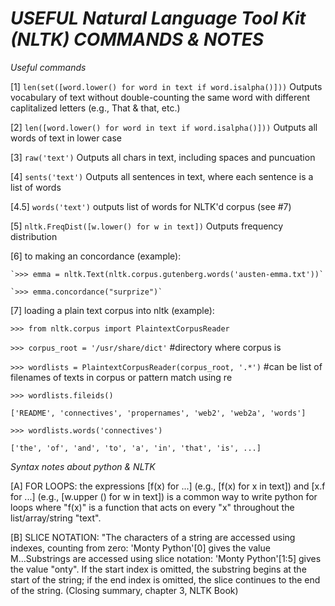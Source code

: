 *USEFUL Natural Language Tool Kit (NLTK) COMMANDS & NOTES*
======================

*Useful commands*

[1] `len(set([word.lower() for word in text if word.isalpha()]))` Outputs vocabulary of text without double-counting the same word with different caplitalized letters (e.g., That & that, etc.)

[2] `len([word.lower() for word in text if word.isalpha()]))` Outputs all words of text in lower case

[3] `raw('text')` Outputs all chars in text, including spaces and puncuation

[4] `sents('text')` Outputs all sentences in text, where each sentence is a list of words

[4.5] `words('text')` outputs list of words for NLTK'd corpus (see #7)

[5] `nltk.FreqDist([w.lower() for w in text])` Outputs frequency distribution

[6] to making an concordance (example):

    `>>> emma = nltk.Text(nltk.corpus.gutenberg.words('austen-emma.txt'))`

    `>>> emma.concordance("surprize")`

[7] loading a plain text corpus into nltk (example):
 	
  `>>> from nltk.corpus import PlaintextCorpusReader`
  
  `>>> corpus_root = '/usr/share/dict'` #directory where corpus is
  
  `>>> wordlists = PlaintextCorpusReader(corpus_root, '.*')` #can be list of filenames of texts in corpus or pattern match using re
  
  `>>> wordlists.fileids()`
  
  `['README', 'connectives', 'propernames', 'web2', 'web2a', 'words']`
  
  `>>> wordlists.words('connectives')`
  
  `['the', 'of', 'and', 'to', 'a', 'in', 'that', 'is', ...]`

*Syntax notes about python & NLTK*

[A] FOR LOOPS: the expressions [f(x) for ...] (e.g., [f(x) for x in text]) and [x.f for ...] (e.g., [w.upper () for w in text]) is a common way to write python for loops where "f(x)" is a function that acts on every "x" throughout the list/array/string "text". 

[B] SLICE NOTATION: "The characters of a string are accessed using indexes, counting from zero: 'Monty Python'[0] gives the value M...Substrings are accessed using slice notation: 'Monty Python'[1:5] gives the value "onty". If the start index is omitted, the substring begins at the start of the string; if the end index is omitted, the slice continues to the end of the string. (Closing summary, chapter 3, NLTK Book)
